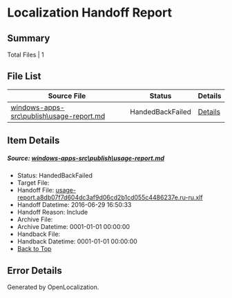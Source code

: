 # <a name='report-top'></a> Localization Handoff Report

## Summary
 Total Files | 1

## File List
 Source File | Status | Details 
 ----------- | ------ | ------- 
 [windows-apps-src\publish\usage-report.md](https://github.com/Microsoft/windows-apps/blob/6dac44032ac217969148ff73c594f99d8a733355/windows-apps-src/publish/usage-report.md) | HandedBackFailed | [Details](#0cb9d09504a024cabe66661a5c77e21752b7e2e63649)

## Item Details
##### <a name='0cb9d09504a024cabe66661a5c77e21752b7e2e63649'></a> Source: [windows-apps-src\publish\usage-report.md](https://github.com/Microsoft/windows-apps/blob/6dac44032ac217969148ff73c594f99d8a733355/windows-apps-src/publish/usage-report.md)
* Status: HandedBackFailed
* Target File: 
* Handoff File: [usage-report.a8db07f7d604dc3af9d06cd2b1cd055c4486237e.ru-ru.xlf](https://github.com/Microsoft/WDG.handoff/blob/f0e871aca65524aa21252a4eccf2cea6bee5e6f2/ol-handoff/Microsoft/windows-apps.ru-ru/master/usage-report.a8db07f7d604dc3af9d06cd2b1cd055c4486237e.ru-ru.xlf)
* Handoff Datetime: 2016-06-29 16:50:33
* Handoff Reason: Include
* Archive File: 
* Archive Datetime: 0001-01-01 00:00:00
* Handback File: 
* Handback Datetime: 0001-01-01 00:00:00
* [Back to Top](#report-top)


## Error Details

Generated by OpenLocalization.
